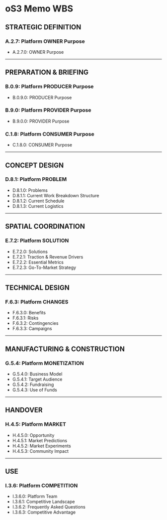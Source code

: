 # oS3 Memo WBS

## STRATEGIC DEFINITION

### **A.2.7:** Platform OWNER Purpose

* A.2.7.0: OWNER Purpose

***

## PREPARATION & BRIEFING

### **B.0.9**: Platform PRODUCER Purpose

* B.0.9.0: PRODUCER Purpose

### **B.9.0**: Platform PROVIDER Purpose

* B.9.0.0: PROVIDER Purpose

### **C.1.8**: Platform CONSUMER Purpose

* C.1.8.0: CONSUMER Purpose

***

## CONCEPT DESIGN

### D.8.1: Platform PROBLEM&#x20;

* D.8.1.0: Problems
* D.8.1.1: Current Work Breakdown Structure&#x20;
* D.8.1.2: Current Schedule&#x20;
* D.8.1.3: Current Logistics

***

## SPATIAL COORDINATION

### E.7.2: Platform SOLUTION

* E.7.2.0: Solutions
* E.7.2.1: Traction & Revenue Drivers
* E.7.2.2: Essential Metrics&#x20;
* E.7.2.3:  Go-To-Market Strategy

***

## TECHNICAL DESIGN

### F.6.3: Platform CHANGES

* F.6.3.0: Benefits
* F.6.3.1: Risks
* F.6.3.2: Contingencies&#x20;
* F.6.3.3: Campaigns&#x20;

***

## MANUFACTURING & CONSTRUCTION

### G.5.4: Platform MONETIZATION

* G.5.4.0: Business Model
* G.5.4.1: Target Audience
* G.5.4.2: Fundraising&#x20;
* G.5.4.3: Use of Funds

***

## HANDOVER

### H.4.5: Platform MARKET

* H.4.5.0: Opportunity
* H.4.5.1: Market Predictions
* H.4.5.2: Market Experiments&#x20;
* H.4.5.3: Community Impact&#x20;

***

## USE

### I.3.6: Platform COMPETITION

* I.3.6.0: Platform Team
* I.3.6.1: Competitive Landscape
* I.3.6.2: Frequently Asked Questions&#x20;
* I.3.6.3: Competitive Advantage
